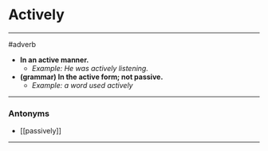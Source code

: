 # Actively
---
#adverb
- **In an active manner.**
	- _Example: He was actively listening._
- **(grammar) In the active form; not passive.**
	- _Example: a word used actively_
---
### Antonyms
- [[passively]]
---
